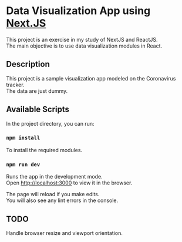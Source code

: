 # Data Visualization App using [Next.JS](https://nextjs.org/)

This project is an exercise in my study of NextJS and ReactJS.<br>
The main objective is to use data visualization modules in React.

## Description

This project is a sample visualization app modeled on the Coronavirus tracker.<br>
The data are just dummy.

## Available Scripts

In the project directory, you can run:

### `npm install`

To install the required modules.

### `npm run dev`

Runs the app in the development mode.<br>
Open [http://localhost:3000](http://localhost:3000) to view it in the browser.

The page will reload if you make edits.<br>
You will also see any lint errors in the console.


## TODO

Handle browser resize and viewport orientation. 
